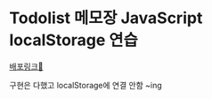 # Todolist 메모장 JavaScript localStorage 연습

[배포링크:elephant:](https://chuhoon.github.io/TodolistMemo/)

구현은 다했고 localStorage에 연결 안함 ~ing
